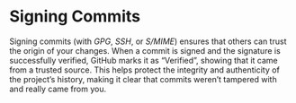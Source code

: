 # Signing Commits

Signing commits (with *GPG*, *SSH*, or *S/MIME*) ensures that others can trust the origin of your changes.
When a commit is signed and the signature is successfully verified, GitHub marks it as “Verified”, showing that it came from a trusted source. This helps protect the integrity and authenticity of the project’s history, making it clear that commits weren’t tampered with and really came from you.
